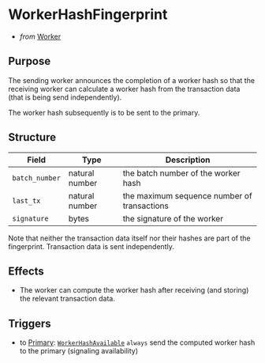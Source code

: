 # WorkerHashFingerprint
- _from_ [Worker](../worker.md)

## Purpose
<!-- --8<-- [start:blurb] -->
The sending worker announces the completion of a worker hash so that the receiving worker can calculate a worker hash from the transaction data (that is being send independently).
<!-- --8<-- [end:blurb] -->

The worker hash subsequently is to be sent to the primary.

## Structure
| Field          | Type           | Description                                 |
|----------------|----------------|---------------------------------------------|
| `batch_number` | natural number | the batch number of the worker hash         |
| `last_tx`      | natural number | the maximum sequence number of transactions |
| `signature`    | bytes          | the signature of the worker                 |

Note that neither the transaction data itself nor their hashes are part of the fingerprint.
Transaction data is sent independently.

## Effects
- The worker can compute the worker hash
  after receiving (and storing) the relevant transaction data.

## Triggers
- to [Primary](../primary.md): [`WorkerHashAvailable`](../primary/worker-hash-available.md)
  `always` send the computed worker hash to the primary (signaling availability)
